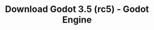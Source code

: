 ---
# Generated by /tools/generators/src/download_archive_generator !!! do not edit by hand !!!
title: 'Download Godot 3.5 (rc5) - Godot Engine'
type: 'download/archive'
name: '3.5'
flavor: 'rc5'
release_date: '2022-06-27T03:00:00-00:00'
release_notes: 'article/release-candidate-godot-3-5-rc-5/'
primaryPlatforms:
  - 'android.apk'
  - 'linux.64'
  - 'macos.universal'
  - 'windows.64'
  - 'linux_server.headless.64'
  - 'web'
  - 'templates'
links:
  android.apk:
    name: 'android.apk'
    title: 'Android'
    caption: 'APK Universal (ARM64 + ARMv7 + x86_64 + x86)'
    tags:
      - 'APK download'
      - 'ARM64/v7'
      - 'x86 (64 & 32 bit)'
    hosts:
      github_builds:
        regular: 'https://github.com/godotengine/godot-builds/releases/download/3.5-rc5/Godot_v3.5-rc5_android_editor.apk'
        mono: '#'
      github:
        regular: 'https://github.com/godotengine/godot/releases/download/3.5-rc5/Godot_v3.5-rc5_android_editor.apk'
        mono: '#'
  linux.64:
    name: 'linux.64'
    title: 'Linux'
    caption: 'Padrão (x86_64)'
    tags:
      - '64 bit'
    hosts:
      github_builds:
        regular: 'https://github.com/godotengine/godot-builds/releases/download/3.5-rc5/Godot_v3.5-rc5_x11.64.zip'
        mono: 'https://github.com/godotengine/godot-builds/releases/download/3.5-rc5/Godot_v3.5-rc5_mono_x11_64.zip'
      github:
        regular: 'https://github.com/godotengine/godot/releases/download/3.5-rc5/Godot_v3.5-rc5_x11.64.zip'
        mono: 'https://github.com/godotengine/godot/releases/download/3.5-rc5/Godot_v3.5-rc5_mono_x11_64.zip'
  macos.universal:
    name: 'macos.universal'
    title: 'macOS'
    caption: 'Universal (x86_64 + Silício da Apple)'
    tags:
      - 'Intel/Apple Silicon'
      - '64 bit'
    hosts:
      github_builds:
        regular: 'https://github.com/godotengine/godot-builds/releases/download/3.5-rc5/Godot_v3.5-rc5_osx.universal.zip'
        mono: 'https://github.com/godotengine/godot-builds/releases/download/3.5-rc5/Godot_v3.5-rc5_mono_osx.universal.zip'
      github:
        regular: 'https://github.com/godotengine/godot/releases/download/3.5-rc5/Godot_v3.5-rc5_osx.universal.zip'
        mono: 'https://github.com/godotengine/godot/releases/download/3.5-rc5/Godot_v3.5-rc5_mono_osx.universal.zip'
  windows.64:
    name: 'windows.64'
    title: 'Windows'
    caption: 'Padrão (x86_64)'
    tags:
      - '64 bit'
    hosts:
      github_builds:
        regular: 'https://github.com/godotengine/godot-builds/releases/download/3.5-rc5/Godot_v3.5-rc5_win64.exe.zip'
        mono: 'https://github.com/godotengine/godot-builds/releases/download/3.5-rc5/Godot_v3.5-rc5_mono_win64.zip'
      github:
        regular: 'https://github.com/godotengine/godot/releases/download/3.5-rc5/Godot_v3.5-rc5_win64.exe.zip'
        mono: 'https://github.com/godotengine/godot/releases/download/3.5-rc5/Godot_v3.5-rc5_mono_win64.zip'
  linux_server.headless.64:
    name: 'linux_server.headless.64'
    title: 'Linux Server'
    caption: 'Headless (x86_64)'
    tags:
      - '64 bit'
      - 'Headless'
    hosts:
      github_builds:
        regular: 'https://github.com/godotengine/godot-builds/releases/download/3.5-rc5/Godot_v3.5-rc5_linux_headless.64.zip'
        mono: 'https://github.com/godotengine/godot-builds/releases/download/3.5-rc5/Godot_v3.5-rc5_mono_linux_headless_64.zip'
      github:
        regular: 'https://github.com/godotengine/godot/releases/download/3.5-rc5/Godot_v3.5-rc5_linux_headless.64.zip'
        mono: 'https://github.com/godotengine/godot/releases/download/3.5-rc5/Godot_v3.5-rc5_mono_linux_headless_64.zip'
  web:
    name: 'web'
    title: 'Editor Web'
    caption: ''
    tags:
      - 'Self-hosted'
      - 'Cross-platform'
    hosts:
      github_builds:
        regular: 'https://github.com/godotengine/godot-builds/releases/download/3.5-rc5/Godot_v3.5-rc5_web_editor.zip'
        mono: '#'
      github:
        regular: 'https://github.com/godotengine/godot/releases/download/3.5-rc5/Godot_v3.5-rc5_web_editor.zip'
        mono: '#'
  linux.32:
    name: 'linux.32'
    title: 'Linux'
    caption: 'Padrão (x86)'
    tags:
      - '32 bit'
    hosts:
      github_builds:
        regular: 'https://github.com/godotengine/godot-builds/releases/download/3.5-rc5/Godot_v3.5-rc5_x11.32.zip'
        mono: 'https://github.com/godotengine/godot-builds/releases/download/3.5-rc5/Godot_v3.5-rc5_mono_x11_32.zip'
      github:
        regular: 'https://github.com/godotengine/godot/releases/download/3.5-rc5/Godot_v3.5-rc5_x11.32.zip'
        mono: 'https://github.com/godotengine/godot/releases/download/3.5-rc5/Godot_v3.5-rc5_mono_x11_32.zip'
  windows.32:
    name: 'windows.32'
    title: 'Windows'
    caption: 'Padrão (x86)'
    tags:
      - '32 bit'
    hosts:
      github_builds:
        regular: 'https://github.com/godotengine/godot-builds/releases/download/3.5-rc5/Godot_v3.5-rc5_win32.exe.zip'
        mono: 'https://github.com/godotengine/godot-builds/releases/download/3.5-rc5/Godot_v3.5-rc5_mono_win32.zip'
      github:
        regular: 'https://github.com/godotengine/godot/releases/download/3.5-rc5/Godot_v3.5-rc5_win32.exe.zip'
        mono: 'https://github.com/godotengine/godot/releases/download/3.5-rc5/Godot_v3.5-rc5_mono_win32.zip'
  linux_server.64:
    name: 'linux_server.64'
    title: 'Servidor Linux'
    caption: 'Padrão (x86_64)'
    tags:
      - '64 bit'
    hosts:
      github_builds:
        regular: 'https://github.com/godotengine/godot-builds/releases/download/3.5-rc5/Godot_v3.5-rc5_linux_server.64.zip'
        mono: 'https://github.com/godotengine/godot-builds/releases/download/3.5-rc5/Godot_v3.5-rc5_mono_linux_server_64.zip'
      github:
        regular: 'https://github.com/godotengine/godot/releases/download/3.5-rc5/Godot_v3.5-rc5_linux_server.64.zip'
        mono: 'https://github.com/godotengine/godot/releases/download/3.5-rc5/Godot_v3.5-rc5_mono_linux_server_64.zip'
  aar_library:
    name: 'aar_library'
    title: 'Biblioteca de AAR'
    caption: ''
    tags:
      - 'Android plugins'
      - 'Java'
      - 'Kotlin'
    hosts:
      github_builds:
        regular: 'https://github.com/godotengine/godot-builds/releases/download/3.5-rc5/godot-lib.3.5.rc5.release.aar'
        mono: 'https://github.com/godotengine/godot-builds/releases/download/3.5-rc5/godot-lib.3.5.rc5.mono.release.aar'
      github:
        regular: 'https://github.com/godotengine/godot/releases/download/3.5-rc5/godot-lib.3.5.rc5.release.aar'
        mono: 'https://github.com/godotengine/godot/releases/download/3.5-rc5/godot-lib.3.5.rc5.mono.release.aar'
  templates:
    name: 'templates'
    title: 'Modelos de exportação'
    caption: ''
    tags:
      - 'Utilizado para exportar os seus jogos para todas as plataformas suportadas'
    hosts:
      github_builds:
        regular: 'https://github.com/godotengine/godot-builds/releases/download/3.5-rc5/Godot_v3.5-rc5_export_templates.tpz'
        mono: 'https://github.com/godotengine/godot-builds/releases/download/3.5-rc5/Godot_v3.5-rc5_mono_export_templates.tpz'
      github:
        regular: 'https://github.com/godotengine/godot/releases/download/3.5-rc5/Godot_v3.5-rc5_export_templates.tpz'
        mono: 'https://github.com/godotengine/godot/releases/download/3.5-rc5/Godot_v3.5-rc5_mono_export_templates.tpz'
---